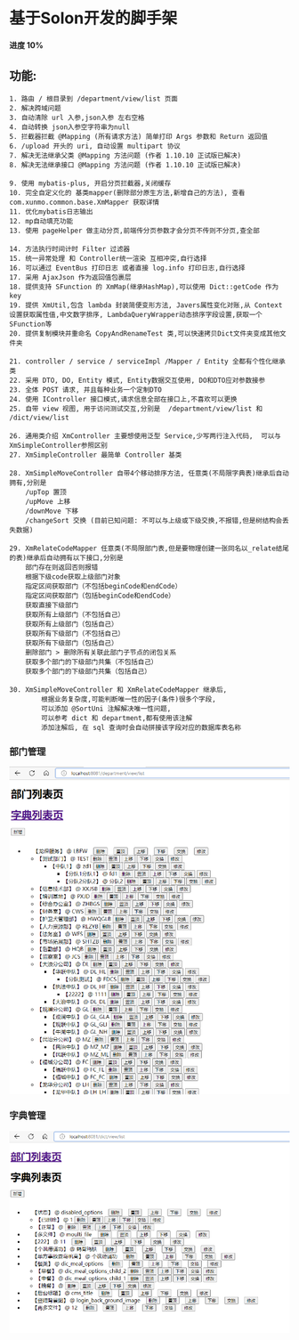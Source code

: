 # 基于Solon开发的脚手架

#### 进度 10%

## 功能:
    1. 路由 / 根目录到 /department/view/list 页面
    2. 解决跨域问题
    3. 自动清除 url 入参,json入参 左右空格
    4. 自动转换 json入参空字符串为null
    5. 拦截器拦截 @Mapping (所有请求方法) 简单打印 Args 参数和 Return 返回值
    6. /upload 开头的 uri, 自动设置 multipart 协议
    7. 解决无法继承父类 @Mapping 方法问题 (作者 1.10.10 正试版已解决)
    8. 解决无法继承接口 @Mapping 方法问题 (作者 1.10.10 正试版已解决)

    9. 使用 mybatis-plus, 开启分页拦截器,关闭缓存
    10. 完全自定义化的 基类mapper(删除部分原生方法,新增自己的方法), 查看 com.xunmo.common.base.XmMapper 获取详情
    11. 优化mybatis日志输出
    12. mp自动填充功能
    13. 使用 pageHelper 做主动分页,前端传分页参数才会分页不传则不分页,查全部

    14. 方法执行时间计时 Filter 过滤器
    15. 统一异常处理 和 Controller统一渲染 互相冲突,自行选择
    16. 可以通过 EventBus 打印日志 或者直接 log.info 打印日志,自行选择
    17. 采用 AjaxJson 作为返回值包裹层
    18. 提供支持 SFunction 的 XmMap(继承HashMap),可以使用 Dict::getCode 作为key
    19. 提供 XmUtil,包含 lambda 封装简便变形方法, Javers属性变化对账,从 Context 设置获取属性值,中文数字排序, LambdaQueryWrapper动态排序字段设置,获取一个 SFunction等
    20. 提供复制模块并重命名 CopyAndRenameTest 类,可以快速拷贝Dict文件夹变成其他文件夹
   
    21. controller / service / serviceImpl /Mapper / Entity 全都有个性化继承类
    22. 采用 DTO, DO, Entity 模式, Entity数据交互使用, DO和DTO应对参数接参
    23. 全体 POST 请求, 并且每种业务一个定制DTO
    24. 使用 IController 接口模式,请求信息全部在接口上,不喜欢可以更换
    25. 自带 view 视图, 用于访问测试交互,分别是  /department/view/list 和  /dict/view/list
    
    26. 通用类介绍 XmController 主要想使用泛型 Service,少写两行注入代码,  可以与 XmSimpleController参照区别
    27. XmSimpleController 最简单 Controller 基类

    28. XmSimpleMoveController 自带4个移动排序方法, 任意类(不局限字典表)继承后自动拥有,分别是
        /upTop 置顶
        /upMove 上移
        /downMove 下移
        /changeSort 交换 (目前已知问题: 不可以与上级或下级交换,不报错,但是树结构会丢失数据)

    29. XmRelateCodeMapper 任意类(不局限部门表,但是要物理创建一张同名以_relate结尾的表)继承后自动拥有以下接口,分别是
        部门存在则返回否则报错
        根据下级code获取上级部门对象
        指定区间获取部门（不包括beginCode和endCode）
        指定区间获取部门（包括beginCode和endCode）
        获取直接下级部门
        获取所有上级部门（不包括自己）
        获取所有上级部门（包括自己）
        获取所有下级部门（不包括自己）
        获取所有下级部门（包括自己）
        删除部门 > 删除所有关联此部门子节点的闭包关系
        获取多个部门的下级部门共集（不包括自己）
        获取多个部门的下级部门共集（包括自己）
    
    30. XmSimpleMoveController 和 XmRelateCodeMapper 继承后, 
            根据业务复杂度,可能判断唯一性的因子(条件)很多个字段, 
            可以添加 @SortUni 注解解决唯一性问题, 
            可以参考 dict 和 department,都有使用该注解
            添加注解后, 在 sql 查询时会自动拼接该字段对应的数据库表名称


### 部门管理
![部门管理](https://github.com/zengyufei/ssss/blob/main/images/dept.png)


### 字典管理
![字典管理](https://github.com/zengyufei/ssss/blob/main/images/dict.png)